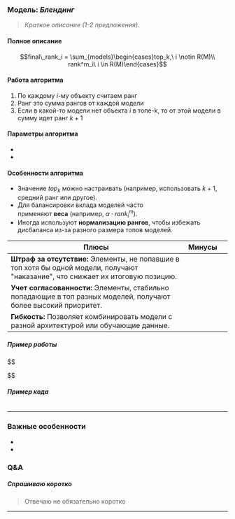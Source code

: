 ### Модель: _Блендинг_
> _Краткое описание (1-2 предложения)._

#### Полное описание  
$$final\_rank_i = \sum_{models}\begin{cases}top_k,\ i \notin R(M)\\ rank^m_i\ i \in R(M)\end{cases}$$

#### Работа алгоритма 
1. По каждому $i$-му объекту считаем ранг 
2. Ранг это сумма рангов от каждой модели 
3. Если в какой-то модели нет объекта $i$ в топе-k, то от этой модели в сумму идет ранг $k+1$

#### Параметры алгоритма
- 
- 

#### Особенности алгоритма
- Значение $top_k$​ можно настраивать (например, использовать $k+1$, средний ранг или другое).
- Для балансировки вклада моделей часто применяют **веса** (например, $\alpha⋅rank_i^m$).
- Иногда используют **нормализацию рангов**, чтобы избежать дисбаланса из-за разного размера топов моделей.

| **Плюсы**                                                                                                                             | **Минусы** |     |
| ------------------------------------------------------------------------------------------------------------------------------------- | ---------- | --- |
| **Штраф за отсутствие:** Элементы, не попавшие в топ хотя бы одной модели, получают "наказание", что снижает их итоговую позицию.<br> |            |     |
| **Учет согласованности:** Элементы, стабильно попадающие в топ разных моделей, получают более высокий приоритет.                      |            |     |
| **Гибкость:** Позволяет комбинировать модели с разной архитектурой или обучающие данные.                                              |            |     |

##### Пример работы  
$$

$$

##### Пример кода
```python

```

---


### Важные особенности  
- 
- 


### Q&A
##### Спрашиваю коротко
> Отвечаю не обязательно коротко


---